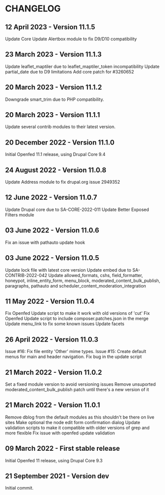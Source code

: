 CHANGELOG
=========

12 April 2023 - Version 11.1.5
------------------------------
  Update Core
  Update Alertbox module to fix D9/D10 compatibility

23 March 2023 - Version 11.1.3
------------------------------
  Update leaflet_maptiler due to leaflet_maptiler_token incompatibility
  Update partial_date due to D9 limitations
  Add core patch for #3260652

20 March 2023 - Version 11.1.2
------------------------------
  Downgrade smart_trim due to PHP compatibility.

20 March 2023 - Version 11.1.1
------------------------------
  Update several contrib modules to their latest version.

20 December 2022 - Version 11.1.0
------------------------------
  Initial Openfed 11.1 release, using Drupal Core 9.4

24 August 2022 - Version 11.0.8
------------------------------
  Update Address module to fix drupal.org issue 2949352

12 June 2022 - Version 11.0.7
------------------------------
  Update Drupal core due to SA-CORE-2022-011
  Update Better Exposed Filters module

03 June 2022 - Version 11.0.6
------------------------------
  Fix an issue with pathauto update hook

03 June 2022 - Version 11.0.5
------------------------------
  Update lock file with latest core version
  Update embed due to SA-CONTRIB-2022-042
  Update allowed_formats, cshs, field_formatter, honeypot, inline_entity_form, menu_block, moderated_content_bulk_publish, paragraphs, pathauto and scheduler_content_moderation_integration

11 May 2022 - Version 11.0.4
------------------------------
  Fix Openfed Update script to make it work with old versions of 'cut'
  Fix Openfed Update script to include composer.patches.json in the merge
  Update menu_link to fix some known issues
  Update facets

26 April 2022 - Version 11.0.3
------------------------------
  Issue #16: Fix file entity 'Other' mime types.
  Issue #15: Create default menus for main and header navigation.
  Fix bug in the update script

21 March 2022 - Version 11.0.2
------------------------------
  Set a fixed module version to avoid versioning issues
  Remove unsuported moderated_content_bulk_publish patch until there's a new version of it

21 March 2022 - Version 11.0.1
------------------------------
  Remove dblog from the default modules as this shouldn't be there on live sites
  Make optional the node edit form confirmation dialog
  Update validation scripts to make it compatible with older versions of grep and more flexible
  Fix issue with openfed update validation

09 March 2022 - First stable release
------------------------------
  Initial Openfed 11 release, using Drupal Core 9.3

21 September 2021 - Version dev
------------------------------
  Initial commit.
